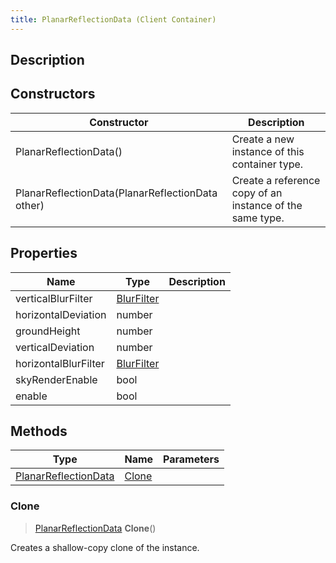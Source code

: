 ```yaml
---
title: PlanarReflectionData (Client Container)
---
```

## Description

## Constructors

| Constructor                                      | Description                                              |
| ------------------------------------------------ | -------------------------------------------------------- |
| PlanarReflectionData()                           | Create a new instance of this container type.            |
| PlanarReflectionData(PlanarReflectionData other) | Create a reference copy of an instance of the same type. |

## Properties

| Name                 | Type                                         | Description |
| -------------------- | -------------------------------------------- | ----------- |
| verticalBlurFilter   | [BlurFilter](/vext/ref/fb/blurfilter) |             |
| horizontalDeviation  | number                                       |             |
| groundHeight         | number                                       |             |
| verticalDeviation    | number                                       |             |
| horizontalBlurFilter | [BlurFilter](/vext/ref/fb/blurfilter) |             |
| skyRenderEnable      | bool                                         |             |
| enable               | bool                                         |             |

## Methods

| Type                                                              | Name            | Parameters |
| ----------------------------------------------------------------- | --------------- | ---------- |
| [PlanarReflectionData](/vext/ref/cls/clt/planarreflectiondata) | [Clone](#clone) |            |

### Clone

> [PlanarReflectionData](/vext/ref/cls/clt/planarreflectiondata) **Clone**()

Creates a shallow-copy clone of the instance.

